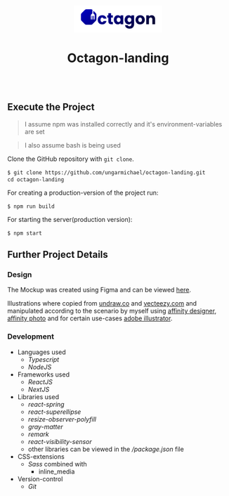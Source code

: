
<div align="center">
    <img alt="Octagon Logo" src="assets/Logo/Octagon-logo-poppins-1000BA-README.png" width="200"/>
    <h1>Octagon-landing</h1>
    <br/>
    <br/>
</div>


## Execute the Project

> I assume npm was installed correctly and it's environment-variables are set

> I also assume bash is being used

Clone the GitHub repository with `git clone`.

```
$ git clone https://github.com/ungarmichael/octagon-landing.git
cd octagon-landing
```


For creating a production-version of the project run:

```
$ npm run build
```

For starting the server(production version):
```
$ npm start
```

## Further Project Details

### Design
The Mockup was created using Figma and can be viewed [here](https://www.figma.com/file/7gjL6YkZ6Yg5CegX9p9AZ9/Landing-Page?node-id=0%3A1).

Illustrations where copied from [undraw.co](https://undraw.co) and  [vecteezy.com](https://es.vecteezy.com) and manipulated according to the scenario by myself using [affinity designer](https://affinity.serif.com/en-gb/designer/), [affinity photo](https://affinity.serif.com/en-gb/photo/) and for certain use-cases [adobe illustrator](https://www.adobe.com/products/illustrator.html).


### Development

* Languages used
    * _Typescript_
    * _NodeJS_
* Frameworks used
    * _ReactJS_
    * _NextJS_
* Libraries used
    * _react-spring_
    * _react-superellipse_
    * _resize-observer-polyfill_
    * _gray-matter_
    * _remark_
    * _react-visibility-sensor_
    * other libraries can be viewed in the _/package.json_ file
* CSS-extensions
    * _Sass_ combined with
        * inline_media 
* Version-control
    * _Git_





